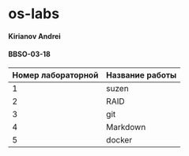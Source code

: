 # os-labs
#### Kirianov Andrei
#### BBSO-03-18
Номер лабораторной | Название работы
--- | ---
1 | suzen
2 | RAID
3 | git
4 | Markdown
5 | docker
